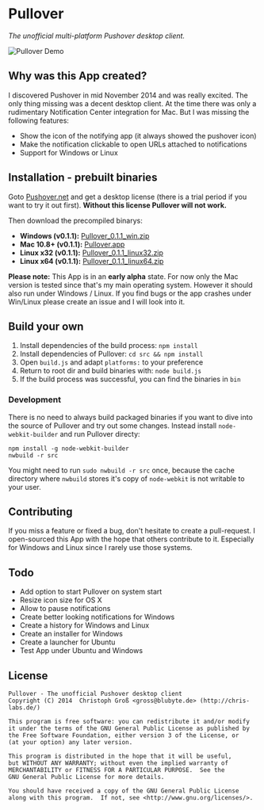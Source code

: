 # Pullover
*The unofficial multi-platform Pushover desktop client.*

![Pullover Demo](https://raw.githubusercontent.com/cgrossde/Pullover/master/res/Demo.gif)

## Why was this App created?

I discovered Pushover in mid November 2014 and was really excited. The only thing missing was a decent desktop client. At the time there was only a rudimentary Notification Center integration for Mac. But I was missing the following features:

* Show the icon of the notifying app (it always showed the pushover icon)
* Make the notification clickable to open URLs attached to notifications
* Support for Windows or Linux

## Installation - prebuilt binaries

Goto [Pushover.net](https://pushover.net/licensing) and get a desktop license (there is a trial period if you want to try it out first). **Without this license Pullover will not work.**

Then download the precompiled binarys:

- **Windows (v0.1.1):** [Pullover_0.1.1_win.zip](http://sourceforge.net/projects/pullover/files/0.1.1/Pullover_0.1.1_win.zip/download)
- **Mac 10.8+ (v0.1.1):** [Pullover.app](http://sourceforge.net/projects/pullover/files/0.1.1/Pullover_0.1.1_osx.zip/download)
- **Linux x32 (v0.1.1):** [Pullover_0.1.1_linux32.zip](http://sourceforge.net/projects/pullover/files/0.1.1/Pullover_0.1.1_linux32.zip/download)
- **Linux x64 (v0.1.1):** [Pullover_0.1.1_linux64.zip](http://sourceforge.net/projects/pullover/files/0.1.1/Pullover_0.1.1_linux64.zip/download)

**Please note:** This App is in an **early alpha** state. For now only the Mac version is tested since that's my main operating system. However it should also run under Windows / Linux. If you find bugs or the app crashes under Win/Linux please create an issue and I will look into it.

## Build your own

1. Install dependencies of the build process: `npm install`
2. Install dependencies of Pullover: `cd src && npm install`
3. Open `build.js` and adapt `platforms:` to your preference
4. Return to root dir and build binaries with: `node build.js`
5. If the build process was successful, you can find the binaries in `bin`

### Development

There is no need to always build packaged binaries if you want to dive into the source of Pullover and try out some changes. Instead install `node-webkit-builder` and run Pullover directy:

    npm install -g node-webkit-builder
    nwbuild -r src

You might need to run `sudo nwbuild -r src` once, because the cache directory where `nwbuild` stores it's copy of `node-webkit` is not writable to your user.

## Contributing

If you miss a feature or fixed a bug, don't hesitate to create a pull-request. I open-sourced this App with the hope that others contribute to it. Especially for Windows and Linux since I rarely use those systems.

## Todo

* Add option to start Pullover on system start
* Resize icon size for OS X
* Allow to pause notifications
* Create better looking notifications for Windows
* Create a history for Windows and Linux
* Create an installer for Windows
* Create a launcher for Ubuntu
* Test App under Ubuntu and Windows

## License

    Pullover - The unofficial Pushover desktop client
    Copyright (C) 2014  Christoph Groß <gross@blubyte.de> (http://chris-labs.de/)
    
    This program is free software: you can redistribute it and/or modify
    it under the terms of the GNU General Public License as published by
    the Free Software Foundation, either version 3 of the License, or
    (at your option) any later version.
    
    This program is distributed in the hope that it will be useful,
    but WITHOUT ANY WARRANTY; without even the implied warranty of
    MERCHANTABILITY or FITNESS FOR A PARTICULAR PURPOSE.  See the
    GNU General Public License for more details.
    
    You should have received a copy of the GNU General Public License
    along with this program.  If not, see <http://www.gnu.org/licenses/>.